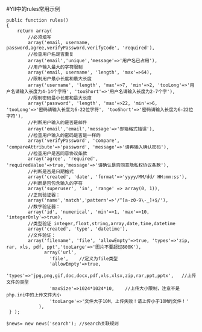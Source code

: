 #YII中的rules常用示例
  
	public function rules()
	{
	    return array(
	        //必须填写
	        array('email, username, password,agree,verifyPassword,verifyCode', 'required'),
	        //检查用户名是否重复
	        array('email','unique','message'=>'用户名已占用'),
	        //用户输入最大的字符限制
	        array('email, username', 'length', 'max'=>64),
	        //限制用户最小长度和最大长度
	        array('username', 'length', 'max'=>7, 'min'=>2, 'tooLong'=>'用户名请输入长度为4-14个字符', 'tooShort'=>'用户名请输入长度为2-7个字'),
	        //限制密码最小长度和最大长度
	        array('password', 'length', 'max'=>22, 'min'=>6, 'tooLong'=>'密码请输入长度为6-22位字符', 'tooShort'=>'密码请输入长度为6-22位字符'),
	        //判断用户输入的是否是邮件
	        array('email','email','message'=>'邮箱格式错误'),
	        //检查用户输入的密码是否是一样的
	        array('verifyPassword', 'compare', 'compareAttribute'=>'password', 'message'=>'请再输入确认密码'),
	        //检查用户是否同意协议条款
	        array('agree', 'required', 'requiredValue'=>true,'message'=>'请确认是否同意隐私权协议条款'),
	        //判断是否是日期格式
	        array('created', 'date', 'format'=>'yyyy/MM/dd/ HH:mm:ss'),
	        //判断是否包含输入的字符
	        array('superuser', 'in', 'range' => array(0, 1)),
	        //正则验证器：       
	        array('name','match','pattern'=>'/^[a-z0-9\-_]+$/'),
	        //数字验证器：              
	        array('id', 'numerical', 'min'=>1, 'max'=>10, 'integerOnly'=>true),
	        //类型验证 integer,float,string,array,date,time,datetime                
	        array('created', 'type', 'datetime'),
	        //文件验证：       
	        array('filename', 'file', 'allowEmpty'=>true, 'types'=>'zip, rar, xls, pdf, ppt','tooLarge'=>'图片不要超过800K'),
	              array('url', 
	                'file',    //定义为file类型 
	                'allowEmpty'=>true,  
	                'types'=>'jpg,png,gif,doc,docx,pdf,xls,xlsx,zip,rar,ppt,pptx',   //上传文件的类型 
	                'maxSize'=>1024*1024*10,    //上传大小限制，注意不是php.ini中的上传文件大小 
	                'tooLarge'=>'文件大于10M，上传失败！请上传小于10M的文件！' 
	            ), 
	 } );
	 
	$news= new news('search'); //search关联规则